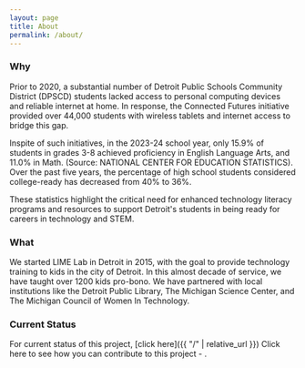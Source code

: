 ```yaml
---
layout: page
title: About
permalink: /about/
---
```

### Why

Prior to 2020, a substantial number of Detroit Public Schools Community District (DPSCD) students lacked access to personal computing devices and reliable internet at home. In response, the Connected Futures initiative provided over 44,000 students with wireless tablets and internet access to bridge this gap. 

Inspite of such initiatives, in the 2023-24 school year, only 15.9% of students in grades 3-8 achieved proficiency in English Language Arts, and 11.0% in Math. (Source: NATIONAL CENTER FOR EDUCATION STATISTICS). Over the past five years, the percentage of high school students considered college-ready has decreased from 40% to 36%. 

These statistics highlight the critical need for enhanced technology literacy programs and resources to support Detroit's students in being ready for careers in technology and STEM.


### What
We started LIME Lab in Detroit in 2015, with the goal to provide technology training to kids in the city of Detroit. In this almost decade of service, we have taught over 1200 kids pro-bono. We have partnered with local institutions like the Detroit Public Library, The Michigan Science Center, and The Michigan Council of Women In Technology.

  
### Current Status
For current status of this project, [click here]({{ "/" | relative_url }})
Click here to see how you can contribute to this project - .
